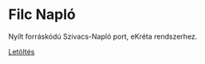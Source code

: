 # Filc Napló
Nyílt forráskódú Szivacs-Napló port, eKréta rendszerhez.

[Letöltés](https://github.com/filcnaplo/filcnaplo/releases)
